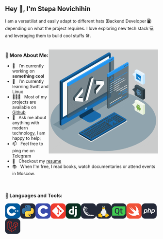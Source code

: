 ## Hey 👋, I'm Stepa Novichihin

I am a versatilist and easily adapt to different hats (Backend Developer 🖥️) depending on what the project requires. I love exploring new tech stack 💻 and leveraging them to build cool stuffs 🛠️. 
<br/>
<br/>

<img align="right" alt="GIF" src="https://raw.githubusercontent.com/novichihin/novichihin/main/techstack.gif" width="360px"/>

### 🧐 More About Me:

- 🔭 &nbsp; I’m currently working on **something cool**
- 🌱 &nbsp; I’m currently learning Swift and Linux
- 👨🏻‍💻 &nbsp; Most of my projects are available on [Github](https://github.com/novichihin?tab=repositories)
- 💬 &nbsp; Ask me about anything with modern technology, I am happy to help;
- 📫 &nbsp; Feel free to ping me on [Telegram](https://t.me/snovichihin)
- 📝 &nbsp; Checkout my [resume](https://disk.yandex.com/i/QlrURO-j2IXZFw)
- 📚 &nbsp; When I'm free, I read books, watch documentaries or attend events in Moscow.

<br>

### 🔨 Languages and Tools:
<a href=""> <img align="left" src="https://raw.githubusercontent.com/novichihin/novichihin/main/icons/CPP.svg" alt="CPP" height="50px"/> </a> 
<a href=""> <img align="left" src="https://raw.githubusercontent.com/novichihin/novichihin/main/icons/Python-Dark.svg" alt="Python" height="50px"/> </a> 
<a href=""> <img align="left" src="https://raw.githubusercontent.com/novichihin/novichihin/main/icons/C.svg" alt="C" height="50px"/> </a> 
<a href=""> <img align="left" src="https://raw.githubusercontent.com/novichihin/novichihin/main/icons/Git.svg" alt="Git" height="50px"/> </a> 
<a href=""> <img align="left" src="https://raw.githubusercontent.com/novichihin/novichihin/main/icons/Django.svg" alt="Django" height="50px"/> </a> 
<a href=""> <img align="left" src="https://raw.githubusercontent.com/novichihin/novichihin/main/icons/Flask-Dark.svg" alt="Flask" height="50px"/> </a> 
<a href=""> <img align="left" src="https://raw.githubusercontent.com/novichihin/novichihin/main/icons/Linux-Dark.svg" alt="Linux" height="50px"/> </a> 
<a href=""> <img align="left" src="https://raw.githubusercontent.com/novichihin/novichihin/main/icons/QT-Dark.svg" alt="QT" height="50px"/> </a> 
<a href=""> <img align="left" src="https://raw.githubusercontent.com/novichihin/novichihin/main/icons/Swift.svg" alt="Swift" height="50px"/> </a> 
<a href=""> <img align="left" src="https://raw.githubusercontent.com/novichihin/novichihin/main/icons/PHP-Dark.svg" alt="PHP" height="50px"/> </a>
<a href=""> <img align="left" src="https://raw.githubusercontent.com/novichihin/novichihin/main/icons/Laravel-Dark.svg" alt="Laravel" height="50px"/> </a>
<br>

<br>
